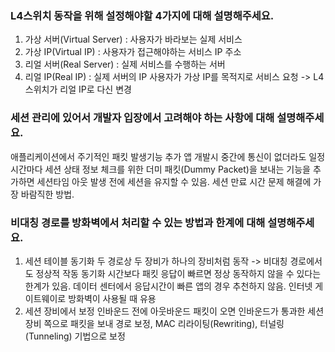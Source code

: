 ### L4스위치 동작을 위해 설정해야할 4가지에 대해 설명해주세요.

1. 가상 서버(Virtual Server) : 사용자가 바라보는 실제 서비스
2. 가상 IP(Virtual IP) : 사용자가 접근해야하는 서비스 IP 주소
3. 리얼 서버(Real Server) : 실제 서비스를 수행하는 서버
4. 리얼 IP(Real IP) : 실제 서버의 IP
사용자가 가상 IP를 목적지로 서비스 요청 -> L4 스위치가 리얼 IP로 다신 변경

### 세션 관리에 있어서 개발자 입장에서 고려해야 하는 사항에 대해 설명해주세요.

애플리케이션에서 주기적인 패킷 발생기능 추가
앱 개발시 중간에 통신이 없더라도 일정 시간마다 세션 상태 정보 체크를 위한 더미 패킷(Dummy Packet)을 보내는 기능을 추가하면 세션타임 아웃 발생 전에 세션을 유지할 수 있음. 세션 만료 시간 문제 해결에 가장 바람직한 방법.

### 비대칭 경로를 방화벽에서 처리할 수 있는 방법과 한계에 대해 설명해주세요.

1. 세션 테이블 동기화
두 경로상 두 장비가 하나의 장비처럼 동작 -> 비대칭 경로에서도 정상적 작동
동기화 시간보다 패킷 응답이 빠르면 정상 동작하지 않을 수 있다는 한계가 있음. 데이터 센터에서 응답시간이 빠른 앱의 경우 추천하지 않음.
인터넷 게이트웨이로 방화벽이 사용될 때 유용
2. 세션 장비에서 보정
인바운드 전에 아웃바운드 패킷이 오면 인바운드가 통과한 세션 장비 쪽으로 패킷을 보내 경로 보정, MAC 리라이팅(Rewriting), 터널링(Tunneling) 기법으로 보정